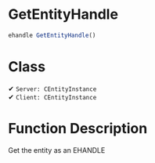 # GetEntityHandle
```js	
ehandle GetEntityHandle()
```
# Class
✔ `Server: CEntityInstance`  
✔ `Client: CEntityInstance`  

# Function Description
Get the entity as an EHANDLE
